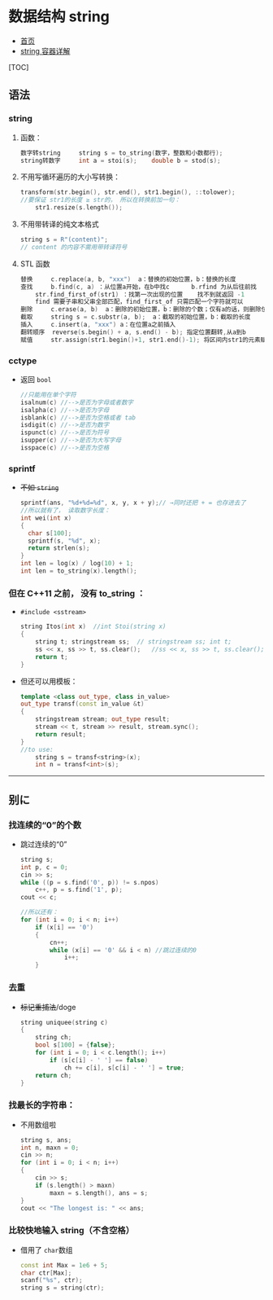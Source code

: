 # 数据结构 string

- [首页](Main.md)
- [string 容器详解](https://blog.csdn.net/wzh1378008099/article/details/105687998)

[TOC]

## 语法

### string

1. 函数：

   ```C++ {.line-numbers}
   数字转string     string s = to_string(数字，整数和小数都行);
   string转数字     int a = stoi(s);    double b = stod(s);
   ```

2. 不用写循环遍历的大小写转换：

   ```C++ {.line-numbers}
   transform(str.begin(), str.end(), str1.begin(), ::tolower);
   //要保证 str1的长度 ≥ str的， 所以在转换前加一句：
       str1.resize(s.length());
   ```

3. 不用带转译的纯文本格式

   ```C++ {.line-numbers}
   string s = R"(content)";
   // content 的内容不需用带转译符号
   ```

4. STL 函数

   ```C++ {.line-numbers}
   替换     c.replace(a, b, "xxx")  a：替换的初始位置，b：替换的长度
   查找     b.find(c, a) ：从位置a开始，在b中找c      b.rfind 为从后往前找
       str.find_first_of(str1) ：找第一次出现的位置    找不到就返回 -1
       find 需要子串和父串全部匹配，find_first_of 只需匹配一个字符就可以
   删除     c.erase(a, b)  a：删除的初始位置，b：删除的个数；仅有a的话，则删除位置a后面的字符
   截取     string s = c.substr(a, b);  a：截取的初始位置，b：截取的长度
   插入     c.insert(a, "xxx") a：在位置a之前插入
   翻转顺序  reverse(s.begin() + a, s.end() - b); 指定位置翻转,从a到b
   赋值     str.assign(str1.begin()+1, str1.end()-1); 将区间内str1的元素赋值给 str
   ```

### cctype

- 返回 `bool`

  ```C++ {.line-numbers}
  //只能用在单个字符
  isalnum(c) //-->是否为字母或者数字
  isalpha(c) //-->是否为字母
  isblank(c) //-->是否为空格或者 tab
  isdigit(c) //-->是否为数字
  ispunct(c) //-->是否为符号
  isupper(c) //-->是否为大写字母
  isspace(c) //-->是否为空格
  ```

### sprintf

- ~~不如 `string`~~

  ```C++ {.line-numbers}
  sprintf(ans, "%d+%d=%d", x, y, x + y);// →同时还把 + = 也存进去了
  //所以就有了， 读取数字长度：
  int wei(int x)
  {
    char s[100];
    sprintf(s, "%d", x);
    return strlen(s);
  }
  int len = log(x) / log(10) + 1;
  int len = to_string(x).length();
  ```

### 但在 C++11 之前， 没有 to_string ：

- `#include <sstream>`

  ```C++ {.line-numbers}
  string Itos(int x)  //int Stoi(string x)
  {
      string t; stringstream ss;  // stringstream ss; int t;
      ss << x, ss >> t, ss.clear();   //ss << x, ss >> t, ss.clear();
      return t;
  }
  ```

- 但还可以用模板：

  ```C++ {.line.numbers}
  template <class out_type, class in_value>
  out_type transf(const in_value &t)
  {
      stringstream stream; out_type result;
      stream << t, stream >> result, stream.sync();
      return result;
  }
  //to use:
      string s = transf<string>(x);
      int n = transf<int>(s);
  ```

---

## 别に

### 找连续的“0”的个数

- 跳过连续的“0”

  ```C++ {.line-numbers}
  string s;
  int p, c = 0;
  cin >> s;
  while ((p = s.find('0', p)) != s.npos)
      c++, p = s.find('1', p);
  cout << c;

  //所以还有：
  for (int i = 0; i < n; i++)
      if (x[i] == '0')
      {
          cn++;
          while (x[i] == '0' && i < n) //跳过连续的0
              i++;
      }
  ```

### 去重

- ~~标记重捕法~~/doge

  ```C++ {.line-numbers}
  string uniquee(string c)
  {
      string ch;
      bool s[100] = {false};
      for (int i = 0; i < c.length(); i++)
          if (s[c[i] - ' '] == false)
              ch += c[i], s[c[i] - ' '] = true;
      return ch;
  }
  ```

### 找最长的字符串：

- 不用数组啦

  ```C++ {.line-numbers}
  string s, ans;
  int n, maxn = 0;
  cin >> n;
  for (int i = 0; i < n; i++)
  {
      cin >> s;
      if (s.length() > maxn)
          maxn = s.length(), ans = s;
  }
  cout << "The longest is: " << ans;
  ```

### 比较快地输入 string（不含空格）

- 借用了 `char`数组

  ```C++ {.line-numbers}
  const int Max = 1e6 + 5;
  char ctr[Max];
  scanf("%s", ctr);
  string s = string(ctr);
  ```

###
